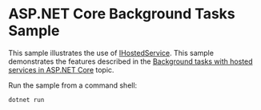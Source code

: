 # ASP.NET Core Background Tasks Sample

This sample illustrates the use of [IHostedService](https://learn.microsoft.com/dotnet/api/microsoft.extensions.hosting.ihostedservice). This sample demonstrates the features described in the [Background tasks with hosted services in ASP.NET Core](https://learn.microsoft.com/aspnet/core/fundamentals/host/hosted-services) topic.

Run the sample from a command shell:

```
dotnet run
```
